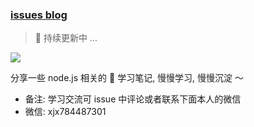 ### [issues blog](https://github.com/xiaoxiaojx/blog/issues)
> 🚀 持续更新中 ...

![](https://p6-juejin.byteimg.com/tos-cn-i-k3u1fbpfcp/49e6246d72f44a84858dbb45b76fecf4~tplv-k3u1fbpfcp-watermark.image)

分享一些 node.js 相关的 📝 学习笔记, 慢慢学习, 慢慢沉淀 ～
- 备注: 学习交流可 issue 中评论或者联系下面本人的微信
- 微信: xjx784487301
